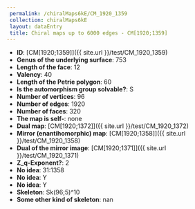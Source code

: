```yaml
--- 
 permalink: /chiralMaps6kE/CM_1920_1359 
 collection: chiralMaps6kE
 layout: dataEntry
 title: Chiral maps up to 6000 edges - CM[1920;1359]
---
```


- **ID**: [CM[1920;1359]]({{ site.url }}/test/CM_1920_1359)
- **Genus of the underlying surface**: 753
- **Length of the face**: 12
- **Valency**: 40
- **Length of the Petrie polygon**: 60
- **Is the automorphism group solvable?**: S
- **Number of vertices**: 96
- **Number of edges**: 1920
- **Number of faces**: 320
- **The map is self-**: none
- **Dual map**: [CM[1920;1372]]({{ site.url }}/test/CM_1920_1372)
- **Mirror (enantihomorphic) map**: [CM[1920;1358]]({{ site.url }}/test/CM_1920_1358)
- **Dual of the mirror image**: [CM[1920;1371]]({{ site.url }}/test/CM_1920_1371)
- **Z_q-Exponent?**: 2
- **No idea**:  31:1358
- **No idea**: Y
- **No idea**: Y
- **Skeleton**: Sk(96;5)^10
- **Some other kind of skeleton**: nan
